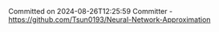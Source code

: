 Committed on 2024-08-26T12:25:59 
Committer - https://github.com/Tsun0193/Neural-Network-Approximation